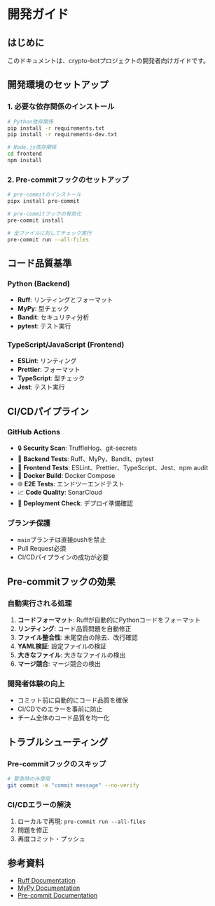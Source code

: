 # 開発ガイド

## はじめに

このドキュメントは、crypto-botプロジェクトの開発者向けガイドです。

## 開発環境のセットアップ

### 1. 必要な依存関係のインストール

```bash
# Python依存関係
pip install -r requirements.txt
pip install -r requirements-dev.txt

# Node.js依存関係
cd frontend
npm install
```

### 2. Pre-commitフックのセットアップ

```bash
# pre-commitのインストール
pipx install pre-commit

# pre-commitフックの有効化
pre-commit install

# 全ファイルに対してチェック実行
pre-commit run --all-files
```

## コード品質基準

### Python (Backend)

- **Ruff**: リンティングとフォーマット
- **MyPy**: 型チェック
- **Bandit**: セキュリティ分析
- **pytest**: テスト実行

### TypeScript/JavaScript (Frontend)

- **ESLint**: リンティング
- **Prettier**: フォーマット
- **TypeScript**: 型チェック
- **Jest**: テスト実行

## CI/CDパイプライン

### GitHub Actions

- 🔒 **Security Scan**: TruffleHog、git-secrets
- 🐍 **Backend Tests**: Ruff、MyPy、Bandit、pytest
- 🎨 **Frontend Tests**: ESLint、Prettier、TypeScript、Jest、npm audit
- 🐳 **Docker Build**: Docker Compose
- 🌐 **E2E Tests**: エンドツーエンドテスト
- 📈 **Code Quality**: SonarCloud
- 🚀 **Deployment Check**: デプロイ準備確認

### ブランチ保護

- `main`ブランチは直接pushを禁止
- Pull Request必須
- CI/CDパイプラインの成功が必要

## Pre-commitフックの効果

### 自動実行される処理

1. **コードフォーマット**: Ruffが自動的にPythonコードをフォーマット
2. **リンティング**: コード品質問題を自動修正
3. **ファイル整合性**: 末尾空白の除去、改行確認
4. **YAML検証**: 設定ファイルの検証
5. **大きなファイル**: 大きなファイルの検出
6. **マージ競合**: マージ競合の検出

### 開発者体験の向上

- コミット前に自動的にコード品質を確保
- CI/CDでのエラーを事前に防止
- チーム全体のコード品質を均一化

## トラブルシューティング

### Pre-commitフックのスキップ

```bash
# 緊急時のみ使用
git commit -m "commit message" --no-verify
```

### CI/CDエラーの解決

1. ローカルで再現: `pre-commit run --all-files`
2. 問題を修正
3. 再度コミット・プッシュ

## 参考資料

- [Ruff Documentation](https://docs.astral.sh/ruff/)
- [MyPy Documentation](https://mypy.readthedocs.io/)
- [Pre-commit Documentation](https://pre-commit.com/)
